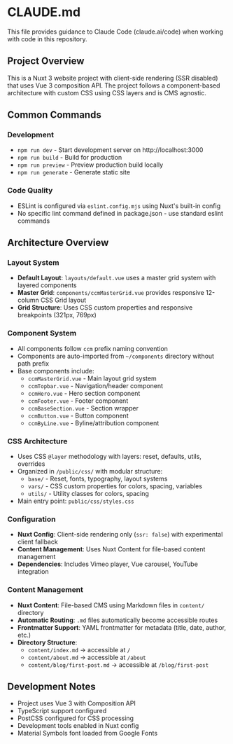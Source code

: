 # CLAUDE.md

This file provides guidance to Claude Code (claude.ai/code) when working with code in this repository.

## Project Overview

This is a Nuxt 3 website project with client-side rendering (SSR disabled) that uses Vue 3 composition API. The project follows a component-based architecture with custom CSS using CSS layers and is CMS agnostic.

## Common Commands

### Development
- `npm run dev` - Start development server on http://localhost:3000
- `npm run build` - Build for production
- `npm run preview` - Preview production build locally
- `npm run generate` - Generate static site

### Code Quality
- ESLint is configured via `eslint.config.mjs` using Nuxt's built-in config
- No specific lint command defined in package.json - use standard eslint commands

## Architecture Overview

### Layout System
- **Default Layout**: `layouts/default.vue` uses a master grid system with layered components
- **Master Grid**: `components/ccmMasterGrid.vue` provides responsive 12-column CSS Grid layout
- **Grid Structure**: Uses CSS custom properties and responsive breakpoints (321px, 769px)

### Component System
- All components follow `ccm` prefix naming convention
- Components are auto-imported from `~/components` directory without path prefix
- Base components include:
  - `ccmMasterGrid.vue` - Main layout grid system
  - `ccmTopbar.vue` - Navigation/header component
  - `ccmHero.vue` - Hero section component  
  - `ccmFooter.vue` - Footer component
  - `ccmBaseSection.vue` - Section wrapper
  - `ccmButton.vue` - Button component
  - `ccmByLine.vue` - Byline/attribution component

### CSS Architecture
- Uses CSS `@layer` methodology with layers: reset, defaults, utils, overrides
- Organized in `/public/css/` with modular structure:
  - `base/` - Reset, fonts, typography, layout systems
  - `vars/` - CSS custom properties for colors, spacing, variables
  - `utils/` - Utility classes for colors, spacing
- Main entry point: `public/css/styles.css`

### Configuration
- **Nuxt Config**: Client-side rendering only (`ssr: false`) with experimental client fallback
- **Content Management**: Uses Nuxt Content for file-based content management
- **Dependencies**: Includes Vimeo player, Vue carousel, YouTube integration

### Content Management
- **Nuxt Content**: File-based CMS using Markdown files in `content/` directory
- **Automatic Routing**: `.md` files automatically become accessible routes
- **Frontmatter Support**: YAML frontmatter for metadata (title, date, author, etc.)
- **Directory Structure**:
  - `content/index.md` → accessible at `/`
  - `content/about.md` → accessible at `/about`
  - `content/blog/first-post.md` → accessible at `/blog/first-post`

## Development Notes

- Project uses Vue 3 with Composition API
- TypeScript support configured
- PostCSS configured for CSS processing
- Development tools enabled in Nuxt config
- Material Symbols font loaded from Google Fonts